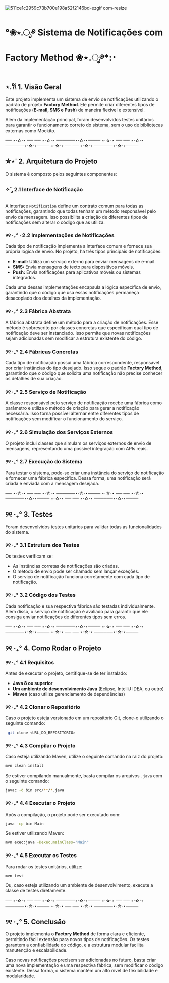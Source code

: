 
![511ce1c2959c73b700e198a52f2146bd-ezgif com-resize](https://github.com/user-attachments/assets/e855db06-c1c4-4ac2-842d-a59a0fafab31)

# °❀⋆.ೃ࿔ Sistema de Notificações com Factory Method ❀⋆.ೃ࿔*:･

## ⋆.𐙚 1. Visão Geral
Este projeto implementa um sistema de envio de notificações utilizando o padrão de projeto **Factory Method**. Ele permite criar diferentes tipos de notificações (**E-mail, SMS e Push**) de maneira flexível e extensível. 

Além da implementação principal, foram desenvolvidos testes unitários para garantir o funcionamento correto do sistema, sem o uso de bibliotecas externas como Mockito.

── ⋆⋅☆⋅⋆ ── ── ⋆⋅☆⋅⋆ ──────⋆⋅☆⋅⋆──── ⋆⋅☆⋅⋆ ── ── ⋆⋅☆⋅⋆ ──────⋆⋅☆⋅⋆──── ⋆⋅☆⋅⋆ ── ── ⋆⋅☆⋅⋆ ──────⋆⋅☆⋅⋆────

## ✮⋆˙ 2. Arquitetura do Projeto
O sistema é composto pelos seguintes componentes:

### ✧˚ ༘ 2.1 Interface de Notificação
A interface `Notification` define um contrato comum para todas as notificações, garantindo que todas tenham um método responsável pelo envio da mensagem. Isso possibilita a criação de diferentes tipos de notificações sem alterar o código que as utiliza.

### ୨୧ ‧₊° ⋅ 2.2 Implementações de Notificações
Cada tipo de notificação implementa a interface comum e fornece sua própria lógica de envio. No projeto, há três tipos principais de notificações:

- **E-mail:** Utiliza um serviço externo para enviar mensagens de e-mail.
- **SMS:** Envia mensagens de texto para dispositivos móveis.
- **Push:** Envia notificações para aplicativos móveis ou sistemas integrados.

Cada uma dessas implementações encapsula a lógica específica de envio, garantindo que o código que usa essas notificações permaneça desacoplado dos detalhes da implementação.

### ୨୧ ‧₊° 2.3 Fábrica Abstrata
A fábrica abstrata define um método para a criação de notificações. Esse método é sobrescrito por classes concretas que especificam qual tipo de notificação deve ser instanciado. Isso permite que novas notificações sejam adicionadas sem modificar a estrutura existente do código.

### ୨୧ ‧₊° 2.4 Fábricas Concretas
Cada tipo de notificação possui uma fábrica correspondente, responsável por criar instâncias do tipo desejado. Isso segue o padrão **Factory Method**, garantindo que o código que solicita uma notificação não precise conhecer os detalhes de sua criação.

### ୨୧ ‧₊° 2.5 Serviço de Notificação
A classe responsável pelo serviço de notificação recebe uma fábrica como parâmetro e utiliza o método de criação para gerar a notificação necessária. Isso torna possível alternar entre diferentes tipos de notificações sem modificar o funcionamento do serviço.

### ୨୧ ‧₊° 2.6 Simulação dos Serviços Externos
O projeto inclui classes que simulam os serviços externos de envio de mensagens, representando uma possível integração com APIs reais.

### ୨୧ ‧₊° 2.7 Execução do Sistema
Para testar o sistema, pode-se criar uma instância do serviço de notificação e fornecer uma fábrica específica. Dessa forma, uma notificação será criada e enviada com a mensagem desejada.


── ⋆⋅☆⋅⋆ ── ── ⋆⋅☆⋅⋆ ──────⋆⋅☆⋅⋆──── ⋆⋅☆⋅⋆ ── ── ⋆⋅☆⋅⋆ ──────⋆⋅☆⋅⋆──── ⋆⋅☆⋅⋆ ── ── ⋆⋅☆⋅⋆ ──────⋆⋅☆⋅⋆────


## ୨୧ ‧₊° 3. Testes
Foram desenvolvidos testes unitários para validar todas as funcionalidades do sistema.

### ୨୧ ‧₊° 3.1 Estrutura dos Testes
Os testes verificam se:
- As instâncias corretas de notificações são criadas.
- O método de envio pode ser chamado sem lançar exceções.
- O serviço de notificação funciona corretamente com cada tipo de notificação.

### ୨୧ ‧₊° 3.2 Código dos Testes
Cada notificação e sua respectiva fábrica são testadas individualmente. Além disso, o serviço de notificação é avaliado para garantir que ele consiga enviar notificações de diferentes tipos sem erros.


── ⋆⋅☆⋅⋆ ── ── ⋆⋅☆⋅⋆ ──────⋆⋅☆⋅⋆──── ⋆⋅☆⋅⋆ ── ── ⋆⋅☆⋅⋆ ──────⋆⋅☆⋅⋆──── ⋆⋅☆⋅⋆ ── ── ⋆⋅☆⋅⋆ ──────⋆⋅☆⋅⋆────


## ୨୧ ‧₊° 4. Como Rodar o Projeto

### ୨୧ ‧₊° 4.1 Requisitos
Antes de executar o projeto, certifique-se de ter instalado:
- **Java 8 ou superior**
- **Um ambiente de desenvolvimento Java** (Eclipse, IntelliJ IDEA, ou outro)
- **Maven** (caso utilize gerenciamento de dependências)

### ୨୧ ‧₊° 4.2 Clonar o Repositório
Caso o projeto esteja versionado em um repositório Git, clone-o utilizando o seguinte comando:
```sh
 git clone <URL_DO_REPOSITORIO>
```

### ୨୧ ‧₊° 4.3 Compilar o Projeto
Caso esteja utilizando Maven, utilize o seguinte comando na raiz do projeto:
```sh
mvn clean install
```

Se estiver compilando manualmente, basta compilar os arquivos `.java` com o seguinte comando:
```sh
javac -d bin src/**/*.java
```

### ୨୧ ‧₊° 4.4 Executar o Projeto
Após a compilação, o projeto pode ser executado com:
```sh
java -cp bin Main
```
Se estiver utilizando Maven:
```sh
mvn exec:java -Dexec.mainClass="Main"
```

### ୨୧ ‧₊° 4.5 Executar os Testes
Para rodar os testes unitários, utilize:
```sh
mvn test
```
Ou, caso esteja utilizando um ambiente de desenvolvimento, execute a classe de testes diretamente.


── ⋆⋅☆⋅⋆ ── ── ⋆⋅☆⋅⋆ ──────⋆⋅☆⋅⋆──── ⋆⋅☆⋅⋆ ── ── ⋆⋅☆⋅⋆ ──────⋆⋅☆⋅⋆──── ⋆⋅☆⋅⋆ ── ── ⋆⋅☆⋅⋆ ──────⋆⋅☆⋅⋆────


## ୨୧ ‧₊° 5. Conclusão
O projeto implementa o **Factory Method** de forma clara e eficiente, permitindo fácil extensão para novos tipos de notificações. Os testes garantem a confiabilidade do código, e a estrutura modular facilita manutenção e escalabilidade.

Caso novas notificações precisem ser adicionadas no futuro, basta criar uma nova implementação e uma respectiva fábrica, sem modificar o código existente. Dessa forma, o sistema mantém um alto nível de flexibilidade e modularidade.

